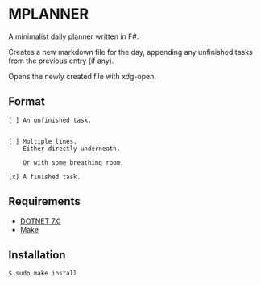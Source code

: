 # MPLANNER

A minimalist daily planner written in F#.

Creates a new markdown file for the day, appending any unfinished tasks from the previous entry (if any).

Opens the newly created file with xdg-open.

## Format
```
[ ] An unfinished task.


[ ] Multiple lines.
    Either directly underneath.

    Or with some breathing room.

[x] A finished task.
```

## Requirements
* [DOTNET 7.0](https://dotnet.microsoft.com/en-us/download/dotnet/7.0)
* [Make](https://www.gnu.org/software/make/)

## Installation
```bash
$ sudo make install
```
